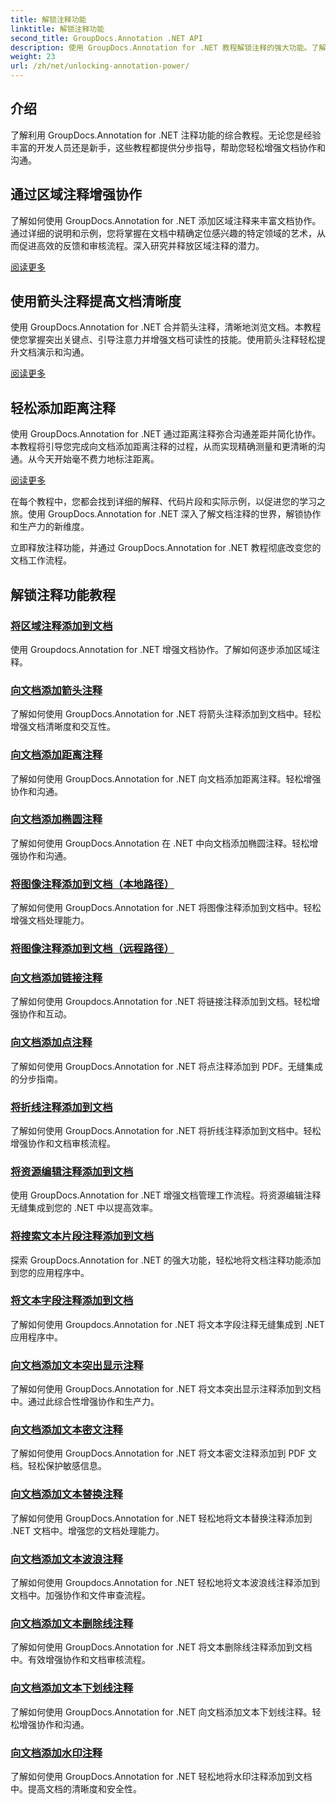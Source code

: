 ```yaml
---
title: 解锁注释功能
linktitle: 解锁注释功能
second_title: GroupDocs.Annotation .NET API
description: 使用 GroupDocs.Annotation for .NET 教程解锁注释的强大功能。了解逐步添加各种注释并轻松增强协作。
weight: 23
url: /zh/net/unlocking-annotation-power/
---
```

## 介绍

了解利用 GroupDocs.Annotation for .NET 注释功能的综合教程。无论您是经验丰富的开发人员还是新手，这些教程都提供分步指导，帮助您轻松增强文档协作和沟通。

## 通过区域注释增强协作

了解如何使用 GroupDocs.Annotation for .NET 添加区域注释来丰富文档协作。通过详细的说明和示例，您将掌握在文档中精确定位感兴趣的特定领域的艺术，从而促进高效的反馈和审核流程。深入研究并释放区域注释的潜力。

[阅读更多](./add-area-annotation/)

## 使用箭头注释提高文档清晰度

使用 GroupDocs.Annotation for .NET 合并箭头注释，清晰地浏览文档。本教程使您掌握突出关键点、引导注意力并增强文档可读性的技能。使用箭头注释轻松提升文档演示和沟通。

[阅读更多](./add-arrow-annotation/)

## 轻松添加距离注释

使用 GroupDocs.Annotation for .NET 通过距离注释弥合沟通差距并简化协作。本教程将引导您完成向文档添加距离注释的过程，从而实现精确测量和更清晰的沟通。从今天开始毫不费力地标注距离。

[阅读更多](./add-distance-annotation/)

在每个教程中，您都会找到详细的解释、代码片段和实际示例，以促进您的学习之旅。使用 GroupDocs.Annotation for .NET 深入了解文档注释的世界，解锁协作和生产力的新维度。

立即释放注释功能，并通过 GroupDocs.Annotation for .NET 教程彻底改变您的文档工作流程。

## 解锁注释功能教程
### [将区域注释添加到文档](./add-area-annotation/)
使用 Groupdocs.Annotation for .NET 增强文档协作。了解如何逐步添加区域注释。
### [向文档添加箭头注释](./add-arrow-annotation/)
了解如何使用 GroupDocs.Annotation for .NET 将箭头注释添加到文档中。轻松增强文档清晰度和交互性。
### [向文档添加距离注释](./add-distance-annotation/)
了解如何使用 GroupDocs.Annotation for .NET 向文档添加距离注释。轻松增强协作和沟通。
### [向文档添加椭圆注释](./add-ellipse-annotation/)
了解如何使用 GroupDocs.Annotation 在 .NET 中向文档添加椭圆注释。轻松增强协作和沟通。
### [将图像注释添加到文档（本地路径）](./add-image-annotation-local-path/)
了解如何使用 GroupDocs.Annotation for .NET 将图像注释添加到文档中。轻松增强文档处理能力。
### [将图像注释添加到文档（远程路径）](./add-image-annotation-remote-path/)
### [向文档添加链接注释](./add-link-annotation/)
了解如何使用 Groupdocs.Annotation for .NET 将链接注释添加到文档。轻松增强协作和互动。
### [向文档添加点注释](./add-point-annotation/)
了解如何使用 GroupDocs.Annotation for .NET 将点注释添加到 PDF。无缝集成的分步指南。
### [将折线注释添加到文档](./add-polyline-annotation/)
了解如何使用 GroupDocs.Annotation for .NET 将折线注释添加到文档中。轻松增强协作和文档审核流程。
### [将资源编辑注释添加到文档](./add-resources-redaction-annotation/)
使用 GroupDocs.Annotation for .NET 增强文档管理工作流程。将资源编辑注释无缝集成到您的 .NET 中以提高效率。
### [将搜索文本片段注释添加到文档](./add-search-text-fragment-annotation/)
探索 GroupDocs.Annotation for .NET 的强大功能，轻松地将文档注释功能添加到您的应用程序中。
### [将文本字段注释添加到文档](./add-text-field-annotation/)
了解如何使用 Groupdocs.Annotation for .NET 将文本字段注释无缝集成到 .NET 应用程序中。
### [向文档添加文本突出显示注释](./add-text-highlight-annotation/)
了解如何使用 GroupDocs.Annotation for .NET 将文本突出显示注释添加到文档中。通过此综合性增强协作和生产力。
### [向文档添加文本密文注释](./add-text-redaction-annotation/)
了解如何使用 GroupDocs.Annotation for .NET 将文本密文注释添加到 PDF 文档。轻松保护敏感信息。
### [向文档添加文本替换注释](./add-text-replacement-annotation/)
了解如何使用 GroupDocs.Annotation for .NET 轻松地将文本替换注释添加到 .NET 文档中。增强您的文档处理能力。
### [向文档添加文本波浪注释](./add-text-squiggly-annotation/)
了解如何使用 Groupdocs.Annotation for .NET 轻松地将文本波浪线注释添加到文档中。加强协作和文件审查流程。
### [向文档添加文本删除线注释](./add-text-strikeout-annotation/)
了解如何使用 GroupDocs.Annotation for .NET 将文本删除线注释添加到文档中。有效增强协作和文档审核流程。
### [向文档添加文本下划线注释](./add-text-underline-annotation/)
了解如何使用 GroupDocs.Annotation for .NET 向文档添加文本下划线注释。轻松增强协作和沟通。
### [向文档添加水印注释](./add-watermark-annotation/)
了解如何使用 GroupDocs.Annotation for .NET 轻松地将水印注释添加到文档中。提高文档的清晰度和安全性。